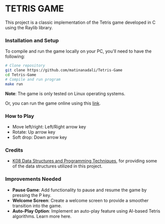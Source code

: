 # TETRIS GAME 
This project is a classic implementation of the Tetris game developed in C using the Raylib library. 

### Installation and Setup

To compile and run the game locally on your PC, you'll need to have the following:
   ```bash
   # Clone repository
   git clone https://github.com/matinanadali/Tetris-Game
   cd Tetris-Game
   # Compile and run program
   make run
  ```
**Note**: The game is only tested on Linux operating systems.

Or, you can run the game online using this [link](https://66cf0ef2b0001c4b4bc600db--classictetrisgame.netlify.app/).

### How to Play
  * Move left/right: Left/Right arrow key
  * Rotate: Up arrow key
  * Soft drop: Down arrow key

### Credits
  * [K08 Data Structures and Programming Techniques](https://github.com/chatziko-k08/), for providing some of the data structures utilized in this project.

### Improvements Needed
  -  **Pause Game**: Add functionality to pause and resume the game by pressing the P key.
  -  **Welcome Screen**: Create a welcome screen to provide a smoother transition into the game.
  -  **Auto-Play Option**: Implement an auto-play feature using AI-based Tetris algorithms. Learn more here.
    
